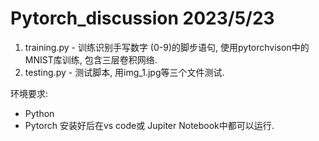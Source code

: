 # Pytorch_discussion 2023/5/23

1.  training.py - 训练识别手写数字 (0-9)的脚步语句,  使用pytorchvison中的MNIST库训练, 包含三层卷积网络. 
2. testing.py - 测试脚本, 用img_1.jpg等三个文件测试.  

环境要求: 
- Python
- Pytorch
安装好后在vs code或 Jupiter Notebook中都可以运行. 



